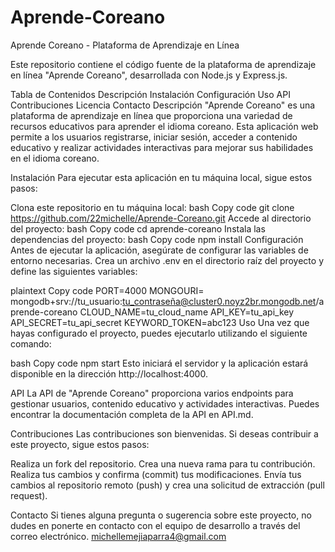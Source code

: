 # Aprende-Coreano
Aprende Coreano - Plataforma de Aprendizaje en Línea

Este repositorio contiene el código fuente de la plataforma de aprendizaje en línea "Aprende Coreano", desarrollada con Node.js y Express.js.

Tabla de Contenidos
Descripción
Instalación
Configuración
Uso
API
Contribuciones
Licencia
Contacto
Descripción
"Aprende Coreano" es una plataforma de aprendizaje en línea que proporciona una variedad de recursos educativos para aprender el idioma coreano. Esta aplicación web permite a los usuarios registrarse, iniciar sesión, acceder a contenido educativo y realizar actividades interactivas para mejorar sus habilidades en el idioma coreano.

Instalación
Para ejecutar esta aplicación en tu máquina local, sigue estos pasos:

Clona este repositorio en tu máquina local:
bash
Copy code
git clone https://github.com/22michelle/Aprende-Coreano.git
Accede al directorio del proyecto:
bash
Copy code
cd aprende-coreano
Instala las dependencias del proyecto:
bash
Copy code
npm install
Configuración
Antes de ejecutar la aplicación, asegúrate de configurar las variables de entorno necesarias. Crea un archivo .env en el directorio raíz del proyecto y define las siguientes variables:

plaintext
Copy code
PORT=4000
MONGOURI= mongodb+srv://tu_usuario:tu_contraseña@cluster0.noyz2br.mongodb.net/aprende-coreano
CLOUD_NAME=tu_cloud_name
API_KEY=tu_api_key
API_SECRET=tu_api_secret
KEYWORD_TOKEN=abc123
Uso
Una vez que hayas configurado el proyecto, puedes ejecutarlo utilizando el siguiente comando:

bash
Copy code
npm start
Esto iniciará el servidor y la aplicación estará disponible en la dirección http://localhost:4000.

API
La API de "Aprende Coreano" proporciona varios endpoints para gestionar usuarios, contenido educativo y actividades interactivas. Puedes encontrar la documentación completa de la API en API.md.

Contribuciones
Las contribuciones son bienvenidas. Si deseas contribuir a este proyecto, sigue estos pasos:

Realiza un fork del repositorio.
Crea una nueva rama para tu contribución.
Realiza tus cambios y confirma (commit) tus modificaciones.
Envía tus cambios al repositorio remoto (push) y crea una solicitud de extracción (pull request).

Contacto
Si tienes alguna pregunta o sugerencia sobre este proyecto, no dudes en ponerte en contacto con el equipo de desarrollo a través del correo electrónico.
michellemejiaparra4@gmail.com
